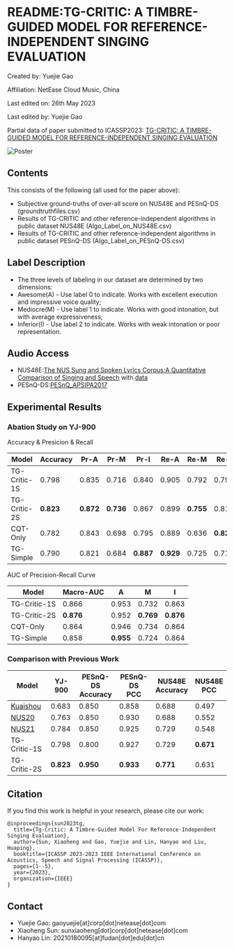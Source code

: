 # README:TG-CRITIC: A TIMBRE-GUIDED MODEL FOR REFERENCE-INDEPENDENT SINGING EVALUATION
Created by: Yuejie Gao

Affiliation: NetEase Cloud Music, China

Last edited on: 26th May 2023

Last edited by: Yuejie Gao

Partial data of paper submitted to ICASSP2023: [TG-CRITIC: A TIMBRE-GUIDED MODEL FOR REFERENCE-INDEPENDENT SINGING EVALUATION](https://arxiv.org/abs/2305.09127)

![Poster](https://github.com/YuejieGao/TG-CRITIC/blob/main/POSTER.jpg)

## Contents
This consists of the following (all used for the paper above):
- Subjective ground-truths of over-all score on NUS48E and PESnQ-DS (groundtruthfiles.csv)
- Results of TG-CRITIC and other reference-independent algorithms in public dataset NUS48E (Algo_Label_on_NUS48E.csv)
- Results of TG-CRITIC and other reference-independent algorithms in public dataset PESnQ-DS (Algo_Label_on_PESnQ-DS.csv)

## Label Description
- The three levels of labeling in our dataset are determined by two dimensions: 
 - Awesome(A) - Use label 0 to indicate. Works with excellent execution and impressive voice quality; 
 - Mediocre(M) - Use label 1 to indicate. Works with good intonation, but with average expressiveness;
 - Inferior(I) - Use label 2 to indicate. Works with weak intonation or poor representation.

## Audio Access
- NUS48E:[The NUS Sung and Spoken Lyrics Corpus:A Quantitative Comparison of Singing and Speech](https://smcnus.comp.nus.edu.sg/archive/pdf/2012-2013/2013_05-Pub-NUS-48E.pdf) with [data](https://drive.google.com/drive/folders/12pP9uUl0HTVANU3IPLnumTJiRjPtVUMx)
- PESnQ-DS:[PESnQ_APSIPA2017](https://github.com/chitralekha18/PESnQ_APSIPA2017)
## Experimental Results

### Abation Study on YJ-900

Accuracy & Presicion & Recall

| Model        | Accuracy        | Pr-A            | Pr-M            | Pr-I            | Re-A       | Re-M       | Re-I       |
| ------------ | --------------- | --------------- | --------------- | --------------- | ---------- | ---------- | ---------- |
| TG-Critic-1S | 0.798           | 0.835           | 0.716           | 0.840           | 0.905      | 0.792      | 0.797      |
| TG-Critic-2S | **0.823** | **0.872** | **0.736** | 0.867           | 0.899      | **0.755** | 0.818      |
| CQT-Only     | 0.782           | 0.843           | 0.698           | 0.795           | 0.889      | 0.636      | **0.824** |
| TG-Simple    | 0.790           | 0.821           | 0.684           | **0.887** | **0.929** | 0.725      | 0.716      |

AUC of Precision-Recall Curve

| Model        | Macro-AUC  | A          | M          | I          |
| ------------ | ---------- | ---------- | ---------- | ---------- |
| TG-Critic-1S | 0.866      | 0.953      | 0.732      | 0.863      |
| TG-Critic-2S | **0.876** | 0.952      | **0.769** | **0.876** |
| CQT-Only     | 0.864      | 0.946      | 0.734      | 0.864      |
| TG-Simple    | 0.858      | **0.955** | 0.724      | 0.864      |

### Comparison with Previous Work

| Model                                                           | YJ-900 | PESnQ-DS<br />Accuracy | PESnQ-DS<br />PCC | NUS48E<br />Accuracy | NUS48E<br />PCC |
| --------------------------------------------------------------- | ------ | ---------------------- | ----------------- | -------------------- | --------------- |
| [Kuaishou](https://ieeexplore.ieee.org/abstract/document/8682665/) | 0.683  | 0.850                  | 0.858             | 0.688                | 0.497           |
| [NUS20](https://ieeexplore.ieee.org/abstract/document/9306350/)    | 0.763  | 0.850                  | 0.930             | 0.688                | 0.552           |
| [NUS21](https://ieeexplore.ieee.org/abstract/document/9689271)     | 0.784  | 0.850                  | 0.925             | 0.729                | 0.548           |
| TG-Critic-1S                                                    | 0.798  | 0.800                  | 0.927             | 0.729                | **0.671**       |
| TG-Critic-2S                                                    | **0.823**  | **0.950**                  | **0.933**             | **0.771**                | 0.631           |

## Citation

If you find this work is helpful in your research, please cite our work:

```
@inproceedings{sun2023tg,
  title={Tg-Critic: A Timbre-Guided Model For Reference-Independent Singing Evaluation},
  author={Sun, Xiaoheng and Gao, Yuejie and Lin, Hanyao and Liu, Huaping},
  booktitle={ICASSP 2023-2023 IEEE International Conference on Acoustics, Speech and Signal Processing (ICASSP)},
  pages={1--5},
  year={2023},
  organization={IEEE}
}
```


## Contact

- Yuejie Gao: gaoyuejie[at]corp[dot]netease[dot]com
- Xiaoheng Sun: sunxiaoheng[dot]corp[dot]netease[dot]com
- Hanyao Lin: 20210180095[at]fudan[dot]edu[dot]cn
